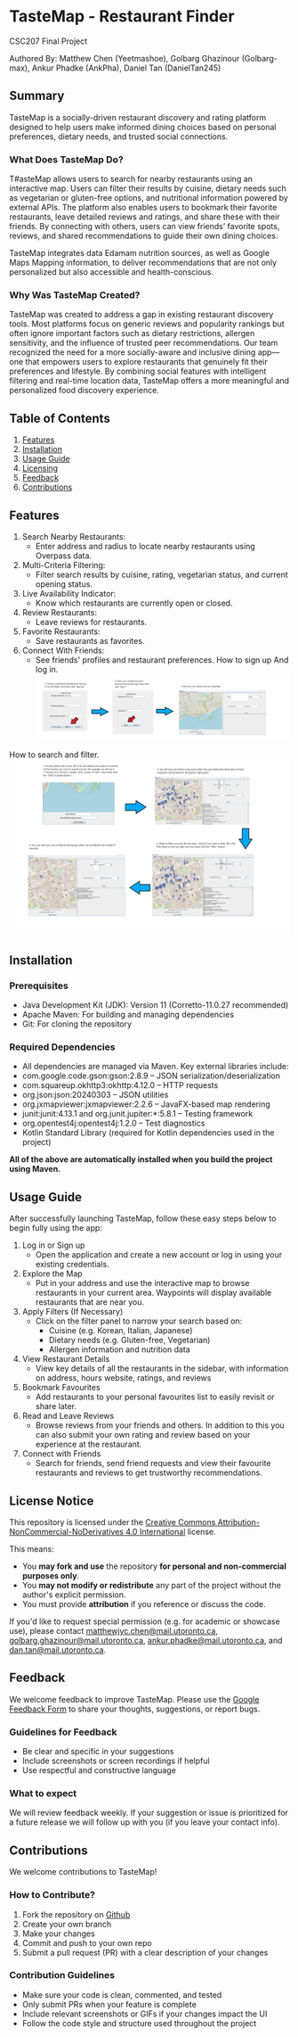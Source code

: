 # TasteMap - Restaurant Finder 
CSC207 Final Project

Authored By: Matthew Chen (Yeetmashoe), Golbarg Ghazinour (Golbarg-max), Ankur Phadke (AnkPha), Daniel Tan (DanielTan245)

## Summary 
TasteMap is a socially-driven restaurant discovery and rating platform designed to help users make informed dining choices based on personal preferences, dietary needs, and trusted social connections.
  
### What Does TasteMap Do?
T#asteMap allows users to search for nearby restaurants using an interactive map. Users can filter their results by cuisine, dietary needs such as vegetarian or gluten-free options, and nutritional information powered by external APIs. The platform also enables users to bookmark their favorite restaurants, leave detailed reviews and ratings, and share these with their friends. By connecting with others, users can view friends’ favorite spots, reviews, and shared recommendations to guide their own dining choices.

TasteMap integrates data Edamam nutrition sources, as well as Google Maps Mapping information, to deliver recommendations that are not only personalized but also accessible and health-conscious.
  
### Why Was TasteMap Created?
TasteMap was created to address a gap in existing restaurant discovery tools. Most platforms focus on generic reviews and popularity rankings but often ignore important factors such as dietary restrictions, allergen sensitivity, and the influence of trusted peer recommendations. Our team recognized the need for a more socially-aware and inclusive dining app—one that empowers users to explore restaurants that genuinely fit their preferences and lifestyle. By combining social features with intelligent filtering and real-time location data, TasteMap offers a more meaningful and personalized food discovery experience.

## Table of Contents
1. [Features](#features)
2. [Installation](#installation)
3. [Usage Guide](#usage-guide)
4. [Licensing](#licensing)
5. [Feedback](#feedback)
6. [Contributions](#contributions)

## Features
1. Search Nearby Restaurants:
   * Enter address and radius to locate nearby restaurants using Overpass data.
2. Multi-Criteria Filtering:
   * Filter search results by cuisine, rating, vegetarian status, and current opening status.
3. Live Availability Indicator:
   * Know which restaurants are currently open or closed.
4. Review Restaurants:
   * Leave reviews for restaurants.
5. Favorite Restaurants:
   * Save restaurants as favorites.
6. Connect With Friends:
   * See friends' profiles and restaurant preferences.
How to sign up And log in.
![Description](images/SignUpInstructions.png)

How to search and filter.
![Description](images/SearchAndFilterInstructions.png)

## Installation
### Prerequisites
* Java Development Kit (JDK): Version 11 (Corretto-11.0.27 recommended)
* Apache Maven: For building and managing dependencies 
* Git: For cloning the repository

### Required Dependencies
* All dependencies are managed via Maven. Key external libraries include:
* com.google.code.gson:gson:2.8.9 – JSON serialization/deserialization 
* com.squareup.okhttp3:okhttp:4.12.0 – HTTP requests 
* org.json:json:20240303 – JSON utilities 
* org.jxmapviewer:jxmapviewer:2.2.6 – JavaFX-based map rendering 
* junit:junit:4.13.1 and org.junit.jupiter:*:5.8.1 – Testing framework 
* org.opentest4j:opentest4j:1.2.0 – Test diagnostics 
* Kotlin Standard Library (required for Kotlin dependencies used in the project)

**All of the above are automatically installed when you build the project using Maven.** 

## Usage Guide
After successfully launching TasteMap, follow these easy steps below to begin fully using the app:
1. Log in or Sign up 
   * Open the application and create a new account or log in using your existing credentials.
2. Explore the Map
   * Put in your address and use the interactive map to browse restaurants in your current area. Waypoints will display available restaurants that are near you.
3. Apply Filters (If Necessary)
   * Click on the filter panel to narrow your search based on:
     * Cuisine (e.g. Korean, Italian, Japanese)
     * Dietary needs (e.g. Gluten-free, Vegetarian)
     * Allergen information and nutrition data 
4. View Restaurant Details 
   * View key details of all the restaurants in the sidebar, with information on address, hours website, ratings, and reviews
5. Bookmark Favourites
   * Add restaurants to your personal favourites list to easily revisit or share later.
6. Read and Leave Reviews 
   * Browse reviews from your friends and others. In addition to this you can also submit your own rating and review based on your experience at the restaurant.
7. Connect with Friends
   * Search for friends, send friend requests and view their favourite restaurants and reviews to get trustworthy recommendations. 

## License Notice

This repository is licensed under the [Creative Commons Attribution-NonCommercial-NoDerivatives 4.0 International](https://creativecommons.org/licenses/by-nc-nd/4.0/) license.

This means:
- You **may fork and use** the repository **for personal and non-commercial purposes only**.
- You **may not modify or redistribute** any part of the project without the author's explicit permission.
- You must provide **attribution** if you reference or discuss the code.

If you'd like to request special permission (e.g. for academic or showcase use), please contact matthewjyc.chen@mail.utoronto.ca, golbarg.ghazinour@mail.utoronto.ca, ankur.phadke@mail.utoronto.ca, and dan.tan@mail.utoronto.ca.

## Feedback
We welcome feedback to improve TasteMap. Please use the [Google Feedback Form](https://docs.google.com/forms/d/e/1FAIpQLScWictV0tHsR76KfNOf8aDTFHIuKvB67IebVwYVZ2d3Vh0zIw/viewform?usp=header) to share your thoughts, suggestions, or report bugs.
### Guidelines for Feedback
* Be clear and specific in your suggestions
* Include screenshots or screen recordings if helpful
* Use respectful and constructive language
### What to expect
We will review feedback weekly. If your suggestion or issue is prioritized for a future release we will follow up with you (if you leave your contact info).

## Contributions
We welcome contributions to TasteMap!

### How to Contribute?
1. Fork the repository on [Github](https://github.com/AnkPha/csc207-group-16-project)
2. Create your own branch
3. Make your changes 
4. Commit and push to your own repo
5. Submit a pull request (PR) with a clear description of your changes

### Contribution Guidelines
* Make sure your code is clean, commented, and tested
* Only submit PRs when your feature is complete
* Include relevant screenshots or GIFs if your changes impact the UI
* Follow the code style and structure used throughout the project